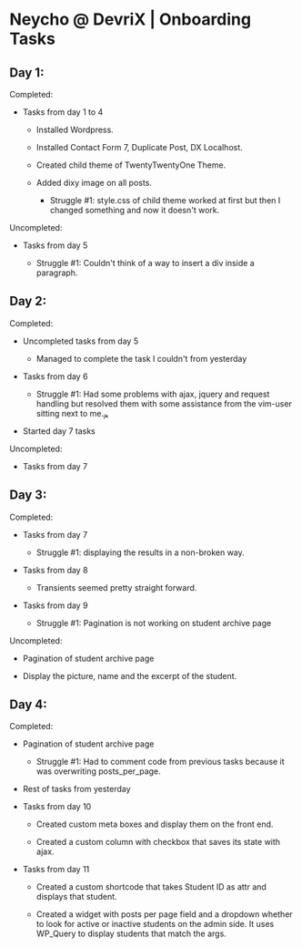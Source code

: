 
# Neycho @ DevriX | Onboarding Tasks

## Day 1:

Completed:

- Tasks from day 1 to 4

	- Installed Wordpress.

	- Installed Contact Form 7, Duplicate Post, DX Localhost.

	- Created child theme of TwentyTwentyOne Theme.

	- Added dixy image on all posts.

		- Struggle #1: style.css of child theme worked at first but then I changed something and now it doesn't work.

Uncompleted:

- Tasks from day 5

	- Struggle #1: Couldn't think of a way to insert a div inside a paragraph.

## Day 2:

Completed:

- Uncompleted tasks from day 5

	- Managed to complete the task I couldn't from yesterday

- Tasks from day 6

	- Struggle #1: Had some problems with ajax, jquery and request handling but resolved them with some assistance from the vim-user sitting next to me.ⱼₖ

- Started day 7 tasks

Uncompleted:

- Tasks from day 7

## Day 3:

Completed:

- Tasks from day 7

	- Struggle #1: displaying the results in a non-broken way.

- Tasks from day 8

	- Transients seemed pretty straight forward.

- Tasks from day 9 

	- Struggle #1: Pagination is not working on student archive page

Uncompleted:

- Pagination of student archive page

- Display the picture, name and the excerpt of the student.

## Day 4:

Completed:

- Pagination of student archive page

	- Struggle #1: Had to comment code from previous tasks because it was overwriting posts_per_page.

- Rest of tasks from yesterday

- Tasks from day 10

	- Created custom meta boxes and display them on the front end.

	- Created a custom column with checkbox that saves its state with ajax.

- Tasks from day 11

	- Created a custom shortcode that takes Student ID as attr and displays that student.

	- Created a widget with posts per page field and a dropdown whether to look for active or inactive students on the admin side. It uses WP_Query to display students that match the args.